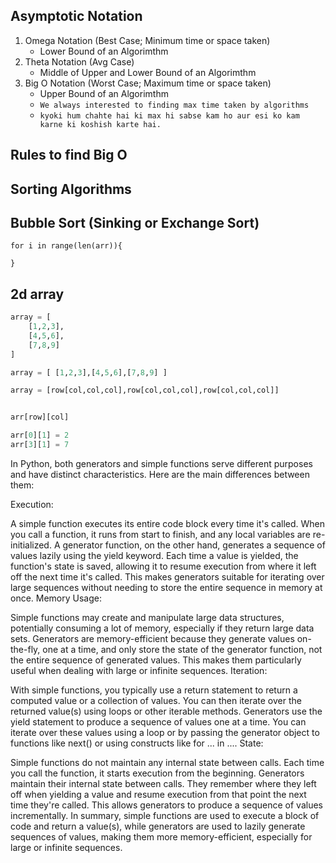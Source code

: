 Asymptotic Notation
----------------------

1. Omega Notation (Best Case; Minimum time or space taken)
    - Lower Bound of an Algorimthm
2. Theta Notation (Avg Case)
    - Middle of Upper and Lower Bound of an Algorimthm
3. Big O Notation (Worst Case; Maximum time or space taken)
    - Upper Bound of an Algorimthm
    - `We always interested to finding max time taken by algorithms` 
    - `kyoki hum chahte hai ki max hi sabse kam ho aur esi ko kam karne ki koshish karte hai.`


Rules to find Big O
---------------------

Sorting Algorithms
-------------------

Bubble Sort (Sinking or Exchange Sort)
-----------
```code
for i in range(len(arr)){
    
}
```

2d array
-------------
```py
array = [
    [1,2,3],
    [4,5,6],
    [7,8,9]
]

array = [ [1,2,3],[4,5,6],[7,8,9] ]

array = [row[col,col,col],row[col,col,col],row[col,col,col]]


arr[row][col]

arr[0][1] = 2
arr[3][1] = 7
```


In Python, both generators and simple functions serve different purposes and have distinct characteristics. Here are the main differences between them:

Execution:

A simple function executes its entire code block every time it's called. When you call a function, it runs from start to finish, and any local variables are re-initialized.
A generator function, on the other hand, generates a sequence of values lazily using the yield keyword. Each time a value is yielded, the function's state is saved, allowing it to resume execution from where it left off the next time it's called. This makes generators suitable for iterating over large sequences without needing to store the entire sequence in memory at once.
Memory Usage:

Simple functions may create and manipulate large data structures, potentially consuming a lot of memory, especially if they return large data sets.
Generators are memory-efficient because they generate values on-the-fly, one at a time, and only store the state of the generator function, not the entire sequence of generated values. This makes them particularly useful when dealing with large or infinite sequences.
Iteration:

With simple functions, you typically use a return statement to return a computed value or a collection of values. You can then iterate over the returned value(s) using loops or other iterable methods.
Generators use the yield statement to produce a sequence of values one at a time. You can iterate over these values using a loop or by passing the generator object to functions like next() or using constructs like for ... in ....
State:

Simple functions do not maintain any internal state between calls. Each time you call the function, it starts execution from the beginning.
Generators maintain their internal state between calls. They remember where they left off when yielding a value and resume execution from that point the next time they're called. This allows generators to produce a sequence of values incrementally.
In summary, simple functions are used to execute a block of code and return a value(s), while generators are used to lazily generate sequences of values, making them more memory-efficient, especially for large or infinite sequences.